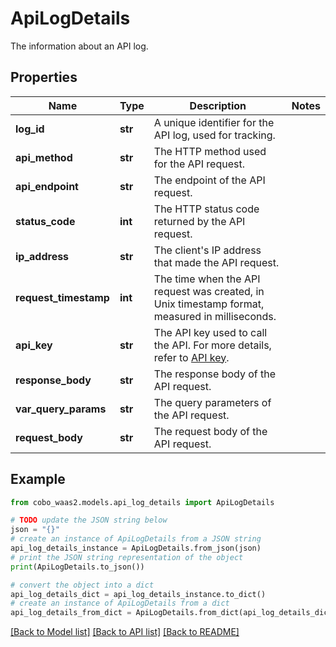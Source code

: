 # ApiLogDetails

The information about an API log.

## Properties

Name | Type | Description | Notes
------------ | ------------- | ------------- | -------------
**log_id** | **str** | A unique identifier for the API log, used for tracking. | 
**api_method** | **str** | The HTTP method used for the API request. | 
**api_endpoint** | **str** | The endpoint of the API request. | 
**status_code** | **int** | The HTTP status code returned by the API request. | 
**ip_address** | **str** | The client&#39;s IP address that made the API request. | 
**request_timestamp** | **int** | The time when the API request was created, in Unix timestamp format, measured in milliseconds. | 
**api_key** | **str** | The API key used to call the API. For more details, refer to [API key](/v2/guides/overview/cobo-auth#api-key). | 
**response_body** | **str** | The response body of the API request. | 
**var_query_params** | **str** | The query parameters of the API request. | 
**request_body** | **str** | The request body of the API request. | 

## Example

```python
from cobo_waas2.models.api_log_details import ApiLogDetails

# TODO update the JSON string below
json = "{}"
# create an instance of ApiLogDetails from a JSON string
api_log_details_instance = ApiLogDetails.from_json(json)
# print the JSON string representation of the object
print(ApiLogDetails.to_json())

# convert the object into a dict
api_log_details_dict = api_log_details_instance.to_dict()
# create an instance of ApiLogDetails from a dict
api_log_details_from_dict = ApiLogDetails.from_dict(api_log_details_dict)
```
[[Back to Model list]](../README.md#documentation-for-models) [[Back to API list]](../README.md#documentation-for-api-endpoints) [[Back to README]](../README.md)


